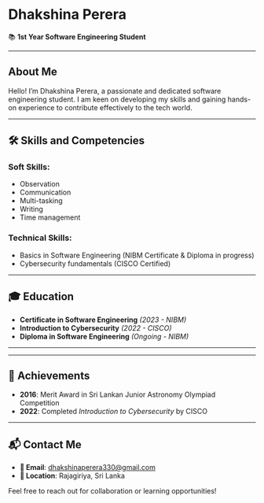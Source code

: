 
# Dhakshina Perera

📚 **1st Year Software Engineering Student**

---

## About Me
Hello! I’m Dhakshina Perera, a passionate and dedicated software engineering student. I am keen on developing my skills and gaining hands-on experience to contribute effectively to the tech world.

---

## 🛠️ Skills and Competencies

### Soft Skills:
- Observation
- Communication
- Multi-tasking
- Writing
- Time management

### Technical Skills:
- Basics in Software Engineering (NIBM Certificate & Diploma in progress)
- Cybersecurity fundamentals (CISCO Certified)

---

## 🎓 Education
- **Certificate in Software Engineering** *(2023 - NIBM)*  
- **Introduction to Cybersecurity** *(2022 - CISCO)*  
- **Diploma in Software Engineering** *(Ongoing - NIBM)*  

---


---

## 🌟 Achievements
- **2016**: Merit Award in Sri Lankan Junior Astronomy Olympiad Competition  
- **2022**: Completed *Introduction to Cybersecurity* by CISCO  

---

## 📬 Contact Me
- **📧 Email**: [dhakshinaperera330@gmail.com](mailto:dhakshinaperera330@gmail.com)   
- **📍 Location**: Rajagiriya, Sri Lanka  

Feel free to reach out for collaboration or learning opportunities!

